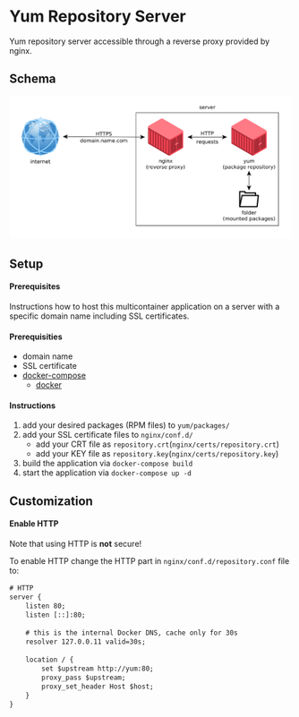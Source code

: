 # Yum Repository Server

Yum repository server accessible through a reverse proxy provided by nginx.

## Schema

![schema.png](.other/schema.png)

## Setup

#### Prerequisites

Instructions how to host this multicontainer application on a server with a specific domain name including SSL certificates.

#### Prerequisities

* domain name
* SSL certificate
* [docker-compose](https://docs.docker.com/compose)
    * [docker](https://docs.docker.com/engine)

#### Instructions

1. add your desired packages (RPM files) to `yum/packages/`
1. add your SSL certificate files to `nginx/conf.d/`
    * add your CRT file as `repository.crt`(`nginx/certs/repository.crt`)
    * add your KEY file as `repository.key`(`nginx/certs/repository.key`)
1. build the application via `docker-compose build`
1. start the application via `docker-compose up -d`

## Customization

#### Enable HTTP

Note that using HTTP is **not** secure!

To enable HTTP change the HTTP part in `nginx/conf.d/repository.conf` file to:

```
# HTTP
server {
    listen 80;
    listen [::]:80;

    # this is the internal Docker DNS, cache only for 30s
    resolver 127.0.0.11 valid=30s;

    location / {
        set $upstream http://yum:80;
        proxy_pass $upstream;
        proxy_set_header Host $host;
    }
}
```
